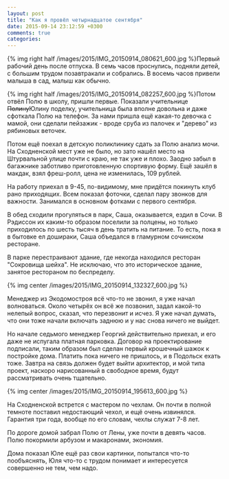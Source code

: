 ```yaml
---
layout: post
title: "Как я провёл четырнадцатое сентября"
date: 2015-09-14 23:12:59 +0300
comments: true
categories: 
---
```

{% img right half /images/2015/IMG_20150914_080621_600.jpg %}Первый рабочий день после отпуска. В семь часов проснулись, подняли детей, с большим трудом позавтракали и собрались. В восемь часов привели малыша в сад, малыш как обычно. 

{% img right half /images/2015/IMG_20150914_082257_600.jpg %}Потом отвёл Полю в школу, пришли первые. Показали учительнице ~~Полину~~Юлину поделку, учительница была вполне довольна и даже сфоткала Полю на телефон. За нами пришла ещё какая-то девочка с мамой, они сделали пейзажик - вроде сруба из палочек и "дерево" из рябиновых веточек.

Потом ещё поехал в детскую поликлинику сдать за Полю анализ мочи. На Сходненской мест уже не было, но зато нашёл место на Штурвальной улице почти с краю, не так уже и плохо. Заодно забыл в багажнике заботливо приготовленную спортивую форму. Ещё зашёл в макдак, взял фреш-ролл, цена не изменилась, 109 рублей.

На работу приехал в 9-45, по-видимому, мне придётся покинуть клуб рано приходящих. Всем показал фоточки, сделал пару звонков для важности. Занимался в основном фотками с первого сентября.

В обед сходили прогуляться в парк, Саша, оказывается, ездил в Сочи. В Рэдиссон их каким-то образом поселили за полцены, но только приходилось по шесть тысяч в день тратить на питание. То есть, пока я в бытовке ел дошираки, Саша объедался в гламурном сочинском ресторане.

В парке перестраивают здание, где некогда находился ресторан "Сокровища шейха". Не исключаю, что это историческое здание, занятое рестораном по беспределу.

{% img center /images/2015/IMG_20150914_132327_600.jpg %}

Менеджер из Экодомостроя всё что-то не звонил, я уже начал волноваться. Около четырёх он всё же позвонил, задал какой-то нелепый вопрос, сказал, что перезвонит и исчез. Я уже начал думать, что они тоже начали включать заднюю и у нас снова ничего не выйдет.

Но начале седьмого менеджер Георгий действительно приехал, и его даже не испугала платная парковка. Договор на проектирование подписали, таким образом был сделан первый крошечный шажок к постройке дома. Платить пока ничего не пришлось, и в Подольск ехать тоже. Завтра на связь должен будет выйти архитектор, и мой типа проект, наскоро нарисованный в свободное время, будут рассматривать очень тщательно.

{% img center /images/2015/IMG_20150914_195613_600.jpg %}

На Сходненской встрется с мастером по чехлам. Он почти в полной темноте поставил недостающий чехол, и ещё очень извинялся. Гарантия три года, вообще по его словам, чехлы служат 7-8 лет.

По дороге домой забрал Полю от Лены, уже почти в девять часов. Полю покормили арбузом и макаронами, экономия.

Дома показал Юле ещё раз свои картинки, попытался что-то пообъяснять, Юля что-то с трудом понимает и интересуется совершенно не тем, чем надо.